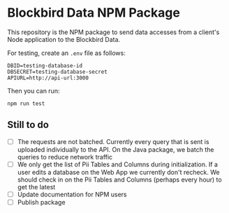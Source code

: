 # Blockbird Data NPM Package
This repository is the NPM package to send data accesses from a client's Node application to the Blockbird Data.

For testing, create an `.env` file as follows:
```
DBID=testing-database-id
DBSECRET=testing-database-secret
APIURL=http://api-url:3000
```

Then you can run:
```
npm run test
```

## Still to do
 - [ ] The requests are not batched. Currently every query that is sent is uploaded individually to the API. On the Java package, we batch the queries to reduce network traffic
 - [ ] We only get the list of Pii Tables and Columns during initialization. If a user edits a database on the Web App we currently don't recheck. We should check in on the Pii Tables and Columns (perhaps every hour) to get the latest
 - [ ] Update documentation for NPM users
 - [ ] Publish package
